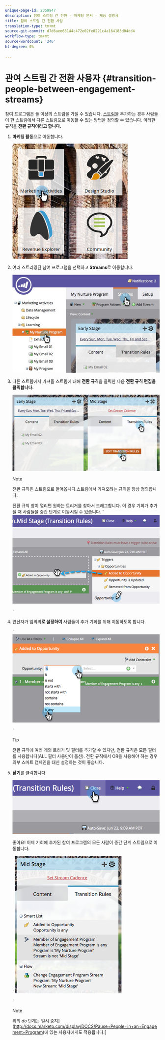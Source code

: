 ```yaml
---
unique-page-id: 2359947
description: 참여 스트림 간 전환 - 마케팅 문서 - 제품 설명서
title: 참여 스트림 간 전환 사람
translation-type: tm+mt
source-git-commit: d7d6aee63144c472e02fe0221c4a164183d04dd4
workflow-type: tm+mt
source-wordcount: '246'
ht-degree: 0%

---
```



# 관여 스트림 간 전환 사용자 {#transition-people-between-engagement-streams}

참여 프로그램은 둘 이상의 스트림을 가질 수 있습니다. [스트림](../../../../product-docs/email-marketing/drip-nurturing/creating-an-engagement-program/add-a-stream.md)을 추가하는 경우 사람들이 한 스트림에서 다른 스트림으로 이동할 수 있는 방법을 정의할 수 있습니다. 이러한 규칙을 **전환 규칙이라고 합니다.**

1. **마케팅 활동**&#x200B;으로 이동합니다.

   ![](assets/ma.png)

1. 여러 스트리밍된 참여 프로그램을 선택하고 **Streams**&#x200B;로 이동합니다.

   ![](assets/multistream.jpg)

1. 다른 스트림에서 가져올 스트림에 대해 **전환 규칙**&#x200B;을 클릭한 다음 **전환 규칙 편집을 클릭합니다.**

   ![](assets/image2014-9-15-18-3a10-3a18.png)

   >[!NOTE]
   >
   >전환 규칙은 스트림으로 들어옵니다.스트림에서 가져오려는 규칙을 항상 정의합니다.

   전환 규칙 창이 열리면 원하는 트리거를 찾아서 드래그합니다. 이 경우 기회가 추가될 때 사람들을 중간 단계로 이동시킬 수 있습니다.
&#39; ![](assets/image2014-9-15-18-3a10-3a46.png)

   &#39;

1. 연산자가 임의의**로 설정하여** 사람들이 추가 기회를 위해 이동하도록 합니다.

   &#39; ![](assets/image2014-9-15-18-3a11-3a14.png)

   &#39;

   >[!TIP]
   >
   >전환 규칙에 여러 개의 트리거 및 필터를 추가할 수 있지만, 전환 규칙은 모든 필터를 사용합니다(ALL 필터 사용만이 옵션). 전환 규칙에서 OR을 사용해야 하는 경우 외부 스마트 캠페인을 대신 설정하는 것이 좋습니다.

1. **닫기**&#x200B;를 클릭합니다.

   ![](assets/image2014-9-15-18-3a11-3a23.png)

   좋아요! 이제 기회에 추가된 참여 프로그램의 모든 사람이 중간 단계 스트림으로 이동합니다.

   &#39; ![](assets/image2014-9-15-18-3a11-3a29.png)

   &#39;

   >[!NOTE]
   >
   >위의 *do* 단계는 일시 중지](http://docs.marketo.com/display/DOCS/Pause+People+in+an+Engagement+Program)에 있는 사용자에게도 적용됩니다.[

